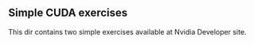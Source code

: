 ## Simple CUDA exercises  

This dir contains two simple exercises available at Nvidia Developer site.


